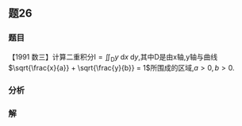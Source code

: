 ## 题26
### 题目
【1991 数三】计算二重积分$\mathrm{I} = {\iint }_{\mathrm{D}}y\mathrm{\;d}x\mathrm{\;d}y$,其中$\mathrm{D}$是由$\mathrm{x}$轴,$\mathrm{y}$轴与曲线$\sqrt{\frac{x}{a}} + \sqrt{\frac{y}{b}} = 1$所围成的区域,$a > 0, b > 0$.
### 分析

### 解